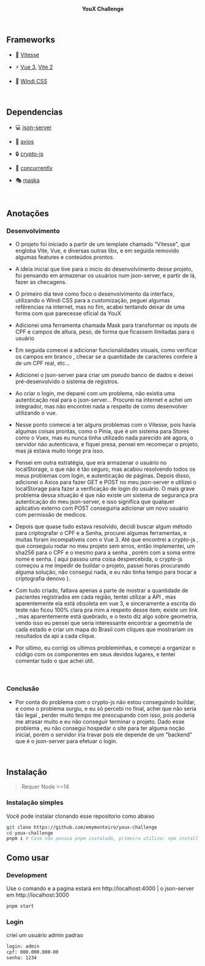 

<p align='center'>
<b>YouX Challenge</b>
</p>

<br>

## Frameworks

- 📑 [Vitesse](https://github.com/antfu/vitesse) 

- ⚡️ [Vue 3](https://github.com/vuejs/vue-next), [Vite 2](https://github.com/vitejs/vite)

- 🎨 [Windi CSS](https://github.com/windicss/windicss)

<br>

## Dependencias

- 💻 [json-server](https://github.com/typicode/json-server)

- 💾 [axios](https://github.com/axios/axios)

- 🔒 [crypto-js](https://github.com/brix/crypto-js)

- 📁 [concurrently](https://github.com/open-cli-tools/concurrently)

- 🎭 [maska](https://github.com/beholdr/maska)

<br>

## Anotações

### Desenvolvimento

- O projeto foi iniciado a partir de um template chamado "Vitesse", que engloba Vite, Vue, e diversas outras libs, e em seguida removido algumas features e conteúdos prontos.

- A ideia inicial que tive para o inicio do desenvolvimento desse projeto, foi pensando em armazenar os usuários num json-server, e partir de lá, fazer as checagens.

- O primeiro dia teve como foco o desenvolvimento da interface, utilizando o Windi CSS para a customização, peguei algumas refêrencias na internet, mas no fim, acabei tentando deixar de uma forma com que parecesse oficial da YouX

- Adicionei uma ferramenta chamada Mask para transformar os inputs de CPF e campos de altura, peso, de forma que ficassem limitadas para o usuário

- Em seguida comecei a adicionar funcionalidades visuais, como verificar os campos em branco , checar se a quantidade de caracteres confere à de um CPF real, etc...

- Adicionei o json-server para criar um pseudo banco de dados e deixei pré-desenvolvido o sistema de registros.

- Ao criar o login, me deparei com um problema, não existia uma autenticação real para o json-server... Procurei na internet e achei um integrador, mas não encontrei nada a respeito de como desenvolver utilizando o vue.

- Nesse ponto comecei a ter alguns problemas com o Vitesse, pois havia algumas coisas prontas, como o Pinia, que é um sistema para Stores como o Vuex, mas eu nunca tinha utilizado nada parecido até agora, o servidor não autenticava, e fiquei presa, pensei em recomeçar o projeto, mas já estava muito longe pra isso.

- Pensei em outra estratégia, que era armazenar o usuário no localStorage, o que não é tão seguro, mas acabou resolvendo todos os meus problemas com login, e autenticação de páginas. Depois disso, adicionei o Axios para fazer GET e POST no meu json-server e utilizei o localStorage para fazer a verificação de login do usuário. O mais grave problema dessa situação é que não existe um sistema de segurança pra autenticação do meu json-server, e isso significa que qualquer aplicativo externo com POST conseguiria adicionar um novo usuário com permissão de medicos.

-  Depois que quase tudo estava resolvido, decidi buscar algum método para criptografar o CPF e a Senha, procurei algumas ferramentas, e muitas foram incompatíveis com o Vue 3. Até que encontrei a crypto-js , que conseguiu rodar no meu projeto sem erros, então implementei, um sha256 para o CPF e o mesmo para a senha , porém com a soma entre nome e senha. ( aqui passou uma coisa despercebida, o crypto-js começou a me impedir de buildar o projeto, passei horas procurando alguma solução, não consegui nada, e eu não tinha tempo para trocar a criptografia denovo ).

- Com tudo criado, faltava apenas a parte de mostrar a quantidade de pacientes registrados em cada região, tentei utilizar a API , mas aparentemente ela está obsoleta em vue 3, e sinceramente a escrita do teste não ficou 100% clara pra mim a respeito desse item; existe um link , mas aparentemente está quebrado, e o texto diz algo sobre geometria, vendo isso eu pensei que seria interessante encontrar a geometria de cada estado e criar um mapa do Brasil com cliques que mostrariam os resultados da api a cada clique.

- Por ultimo, eu corrigi os ultimos probleminhas, e começei a organizar o código com os componentes em seus devidos lugares, e tentei comentar tudo o que achei útil.

<br>

### Conclusão

- Por conta do problema com o crypto-js não estou conseguindo buildar, e como o problema surgiu, e eu só percebi no final, achei que não seria tão legal , perder muito tempo me preocupando com isso, pois poderia me atrasar muito e eu não conseguir terminar o projeto. Dado esse problema , eu não consegui hospedar o site para ter alguma noção inicial, porém o servidor iria travar pois ele depende de um "backend" que é o json-server para efetuar o login.

<br>

## Instalação

> Requer Node >=14

### Instalação simples

Você pode instalar clonando esse repositorio como abaixo

```bash
git clone https://github.com/emymonteiro/youx-challenge
cd youx-challenge
pnpm i # Caso não possua pnpm instalado, primeiro utilize: npm install -g pnpm
```


## Como usar

### Development

Use o comando e a pagina estará em http://localhost:4000 | o json-server em http://localhost:3000

```bash
pnpm start
```

### Login

criei um usuário admin padrao
```bash
login: admin
cpf: 000.000.000-00
senha: 1234
```
